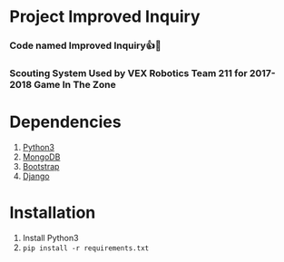 # Project Improved Inquiry 
### Code named Improved Inquiry👍🤔
### Scouting System Used by VEX Robotics Team 211 for 2017-2018 Game In The Zone

# Dependencies
1. [Python3](https://www.python.org)
2. [MongoDB](https://www.mongodb.com/)
3. [Bootstrap](https://getbootstrap.com/)
4. [Django](https://www.djangoproject.com/)

# Installation
1. Install Python3
2. `pip install -r requirements.txt`
